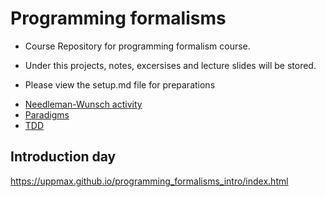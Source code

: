 # Programming formalisms
- Course Repository for programming formalism course.
- Under this projects, notes, excersises and lecture slides will be stored.

- Please view the setup.md file for preparations

 * [Needleman-Wunsch activity](DevelopmentDesign/Needleman_Wunsch_activity.md)
 * [Paradigms](DevelopmentDesign/README.md)
 * [TDD](tdd/README.md)

## Introduction day
<https://uppmax.github.io/programming_formalisms_intro/index.html>
